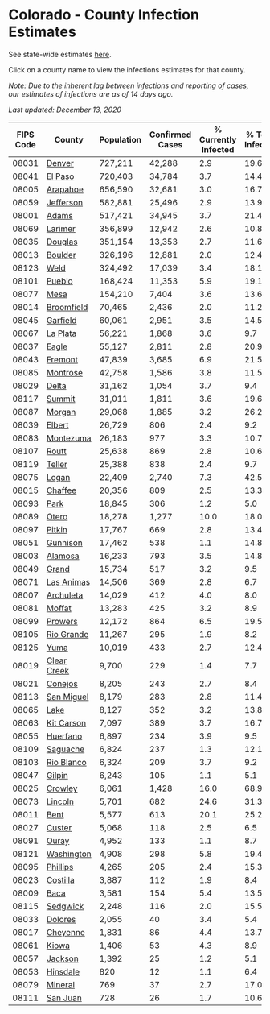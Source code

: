 # Colorado - County Infection Estimates

See state-wide estimates [here](/infections/us-co).

Click on a county name to view the infections estimates for that county.

*Note: Due to the inherent lag between infections and reporting of cases, our estimates of infections are as of 14 days ago.*

*Last updated: December 13, 2020*

|   FIPS Code |                     County |   Population |   Confirmed Cases |   % Currently Infected |   % Total Infected |
|-------------|----------------------------|--------------|-------------------|------------------------|--------------------|
|       08031 |           [Denver](denver) |      727,211 |            42,288 |                    2.9 |               19.6 |
|       08041 |         [El Paso](el-paso) |      720,403 |            34,784 |                    3.7 |               14.4 |
|       08005 |       [Arapahoe](arapahoe) |      656,590 |            32,681 |                    3.0 |               16.7 |
|       08059 |     [Jefferson](jefferson) |      582,881 |            25,496 |                    2.9 |               13.9 |
|       08001 |             [Adams](adams) |      517,421 |            34,945 |                    3.7 |               21.4 |
|       08069 |         [Larimer](larimer) |      356,899 |            12,942 |                    2.6 |               10.8 |
|       08035 |         [Douglas](douglas) |      351,154 |            13,353 |                    2.7 |               11.6 |
|       08013 |         [Boulder](boulder) |      326,196 |            12,881 |                    2.0 |               12.4 |
|       08123 |               [Weld](weld) |      324,492 |            17,039 |                    3.4 |               18.1 |
|       08101 |           [Pueblo](pueblo) |      168,424 |            11,353 |                    5.9 |               19.1 |
|       08077 |               [Mesa](mesa) |      154,210 |             7,404 |                    3.6 |               13.6 |
|       08014 |   [Broomfield](broomfield) |       70,465 |             2,436 |                    2.0 |               11.2 |
|       08045 |       [Garfield](garfield) |       60,061 |             2,951 |                    3.5 |               14.5 |
|       08067 |       [La Plata](la-plata) |       56,221 |             1,868 |                    3.6 |                9.7 |
|       08037 |             [Eagle](eagle) |       55,127 |             2,811 |                    2.8 |               20.9 |
|       08043 |         [Fremont](fremont) |       47,839 |             3,685 |                    6.9 |               21.5 |
|       08085 |       [Montrose](montrose) |       42,758 |             1,586 |                    3.8 |               11.5 |
|       08029 |             [Delta](delta) |       31,162 |             1,054 |                    3.7 |                9.4 |
|       08117 |           [Summit](summit) |       31,011 |             1,811 |                    3.6 |               19.6 |
|       08087 |           [Morgan](morgan) |       29,068 |             1,885 |                    3.2 |               26.2 |
|       08039 |           [Elbert](elbert) |       26,729 |               806 |                    2.4 |                9.2 |
|       08083 |     [Montezuma](montezuma) |       26,183 |               977 |                    3.3 |               10.7 |
|       08107 |             [Routt](routt) |       25,638 |               869 |                    2.8 |               10.6 |
|       08119 |           [Teller](teller) |       25,388 |               838 |                    2.4 |                9.7 |
|       08075 |             [Logan](logan) |       22,409 |             2,740 |                    7.3 |               42.5 |
|       08015 |         [Chaffee](chaffee) |       20,356 |               809 |                    2.5 |               13.3 |
|       08093 |               [Park](park) |       18,845 |               306 |                    1.2 |                5.0 |
|       08089 |             [Otero](otero) |       18,278 |             1,277 |                   10.0 |               18.0 |
|       08097 |           [Pitkin](pitkin) |       17,767 |               669 |                    2.8 |               13.4 |
|       08051 |       [Gunnison](gunnison) |       17,462 |               538 |                    1.1 |               14.8 |
|       08003 |         [Alamosa](alamosa) |       16,233 |               793 |                    3.5 |               14.8 |
|       08049 |             [Grand](grand) |       15,734 |               517 |                    3.2 |                9.5 |
|       08071 |   [Las Animas](las-animas) |       14,506 |               369 |                    2.8 |                6.7 |
|       08007 |     [Archuleta](archuleta) |       14,029 |               412 |                    4.0 |                8.0 |
|       08081 |           [Moffat](moffat) |       13,283 |               425 |                    3.2 |                8.9 |
|       08099 |         [Prowers](prowers) |       12,172 |               864 |                    6.5 |               19.5 |
|       08105 |   [Rio Grande](rio-grande) |       11,267 |               295 |                    1.9 |                8.2 |
|       08125 |               [Yuma](yuma) |       10,019 |               433 |                    2.7 |               12.4 |
|       08019 | [Clear Creek](clear-creek) |        9,700 |               229 |                    1.4 |                7.7 |
|       08021 |         [Conejos](conejos) |        8,205 |               243 |                    2.7 |                8.4 |
|       08113 |   [San Miguel](san-miguel) |        8,179 |               283 |                    2.8 |               11.4 |
|       08065 |               [Lake](lake) |        8,127 |               352 |                    3.2 |               13.8 |
|       08063 |   [Kit Carson](kit-carson) |        7,097 |               389 |                    3.7 |               16.7 |
|       08055 |       [Huerfano](huerfano) |        6,897 |               234 |                    3.9 |                9.5 |
|       08109 |       [Saguache](saguache) |        6,824 |               237 |                    1.3 |               12.1 |
|       08103 |   [Rio Blanco](rio-blanco) |        6,324 |               209 |                    3.7 |                9.2 |
|       08047 |           [Gilpin](gilpin) |        6,243 |               105 |                    1.1 |                5.1 |
|       08025 |         [Crowley](crowley) |        6,061 |             1,428 |                   16.0 |               68.9 |
|       08073 |         [Lincoln](lincoln) |        5,701 |               682 |                   24.6 |               31.3 |
|       08011 |               [Bent](bent) |        5,577 |               613 |                   20.1 |               25.2 |
|       08027 |           [Custer](custer) |        5,068 |               118 |                    2.5 |                6.5 |
|       08091 |             [Ouray](ouray) |        4,952 |               133 |                    1.1 |                8.7 |
|       08121 |   [Washington](washington) |        4,908 |               298 |                    5.8 |               19.4 |
|       08095 |       [Phillips](phillips) |        4,265 |               205 |                    2.4 |               15.3 |
|       08023 |       [Costilla](costilla) |        3,887 |               112 |                    1.9 |                8.4 |
|       08009 |               [Baca](baca) |        3,581 |               154 |                    5.4 |               13.5 |
|       08115 |       [Sedgwick](sedgwick) |        2,248 |               116 |                    2.0 |               15.5 |
|       08033 |         [Dolores](dolores) |        2,055 |                40 |                    3.4 |                5.4 |
|       08017 |       [Cheyenne](cheyenne) |        1,831 |                86 |                    4.4 |               13.7 |
|       08061 |             [Kiowa](kiowa) |        1,406 |                53 |                    4.3 |                8.9 |
|       08057 |         [Jackson](jackson) |        1,392 |                25 |                    1.2 |                5.1 |
|       08053 |       [Hinsdale](hinsdale) |          820 |                12 |                    1.1 |                6.4 |
|       08079 |         [Mineral](mineral) |          769 |                37 |                    2.7 |               17.0 |
|       08111 |       [San Juan](san-juan) |          728 |                26 |                    1.7 |               10.6 |